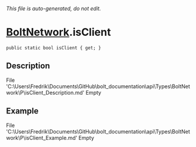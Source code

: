 *This file is auto-generated, do not edit.*

# [BoltNetwork](Types/BoltNetwork.md).isClient
`public static bool isClient { get; }`
## Description
File 'C:\Users\Fredrik\Documents\GitHub\bolt_documentation\api\Types\BoltNetwork\P\isClient_Description.md' Empty
## Example
File 'C:\Users\Fredrik\Documents\GitHub\bolt_documentation\api\Types\BoltNetwork\P\isClient_Example.md' Empty
